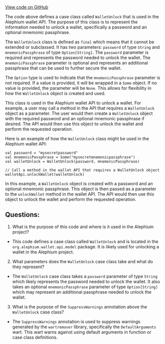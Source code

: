 [View code on GitHub](https://github.com/alephium/alephium/wallet/src/main/scala/org/alephium/wallet/api/model/WalletUnlock.scala)

The code above defines a case class called `WalletUnlock` that is used in the Alephium wallet API. The purpose of this class is to represent the information needed to unlock a wallet, specifically a password and an optional mnemonic passphrase. 

The `WalletUnlock` class is defined as `final` which means that it cannot be extended or subclassed. It has two parameters: `password` of type `String` and `mnemonicPassphrase` of type `Option[String]`. The `password` parameter is required and represents the password needed to unlock the wallet. The `mnemonicPassphrase` parameter is optional and represents an additional passphrase that can be used to further secure the wallet. 

The `Option` type is used to indicate that the `mnemonicPassphrase` parameter is not required. If a value is provided, it will be wrapped in a `Some` object. If no value is provided, the parameter will be `None`. This allows for flexibility in how the `WalletUnlock` object is created and used. 

This class is used in the Alephium wallet API to unlock a wallet. For example, a user may call a method in the API that requires a `WalletUnlock` object as a parameter. The user would then create a `WalletUnlock` object with the required password and an optional mnemonic passphrase if desired. The API would then use this object to unlock the wallet and perform the requested operation. 

Here is an example of how the `WalletUnlock` class might be used in the Alephium wallet API:

```
val password = "mysecretpassword"
val mnemonicPassphrase = Some("mysecretmnemonicpassphrase")
val walletUnlock = WalletUnlock(password, mnemonicPassphrase)

// Call a method in the wallet API that requires a WalletUnlock object
walletApi.unlockWallet(walletUnlock)
```

In this example, a `WalletUnlock` object is created with a password and an optional mnemonic passphrase. This object is then passed as a parameter to the `unlockWallet` method in the wallet API. The API would then use this object to unlock the wallet and perform the requested operation.
## Questions: 
 1. What is the purpose of this code and where is it used in the Alephium project?
- This code defines a case class called `WalletUnlock` and is located in the `org.alephium.wallet.api.model` package. It is likely used for unlocking a wallet in the Alephium project.

2. What parameters does the `WalletUnlock` case class take and what do they represent?
- The `WalletUnlock` case class takes a `password` parameter of type `String` which likely represents the password needed to unlock the wallet. It also takes an optional `mnemonicPassphrase` parameter of type `Option[String]` which may represent an additional passphrase needed to unlock the wallet.

3. What is the purpose of the `SuppressWarnings` annotation above the `WalletUnlock` case class?
- The `SuppressWarnings` annotation is used to suppress warnings generated by the `wartremover` library, specifically the `DefaultArguments` wart. This wart warns against using default arguments in function or case class definitions.